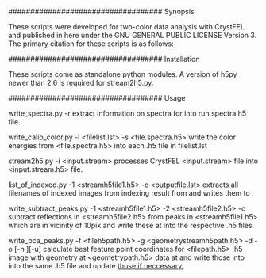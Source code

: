 ################################### Synopsis

These scripts were developed for two-color data analysis with CrystFEL and published in here under the GNU GENERAL PUBLIC LICENSE Version 3.
The primary citation for these scripts is as follows:

################################### Installation

These scripts come as standalone python modules.
A version of h5py newer than 2.6 is required for stream2h5.py.

################################### Usage

write_spectra.py -r <runnumber>
extract information on spectra for <runnumber> into run<runnumber>.spectra.h5 file.

write_calib_color.py -l <filelist.lst> -s <file.spectra.h5>
write the color energies from <file.spectra.h5> into each .h5 file in filelist.lst

stream2h5.py -i <input.stream>
processes CrystFEL <input.stream> file into <input.stream.h5> file.

list_of_indexed.py -1 <streamh5file1.h5> -o <outputfile.lst>
extracts all filenames of indexed images from indexing result from <streamh5file1> and writes them to <outputfile>.

write_subtract_peaks.py -1 <streamh5file1.h5> -2 <streamh5file2.h5> -o <h5outputpath>
subtract reflections in <streamh5file2.h5> from peaks in <streamh5file1.h5> which are in vicinity of 10pix and write these at <h5outputpath> into the respective .h5 files.

write_pca_peaks.py -f <fileh5path.h5> -g <geometrystreamh5path.h5> -d <h5datapath> -o <outputpath> [-n <number>][-u]
calculate best <number> feature point coordinates for <filepath.h5> .h5 image with geometry at <geometrypath.h5> data at <h5datapath> and write those into <h5outputpath> into the same .h5 file and update <u> those if neccessary.

